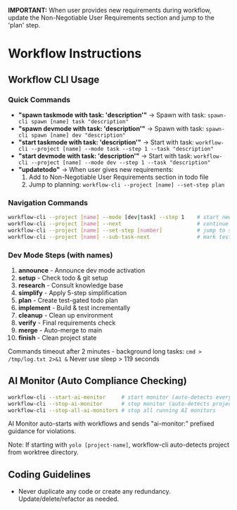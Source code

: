 **IMPORTANT:** When user provides new requirements during workflow, update the Non-Negotiable User Requirements section and jump to the 'plan' step.

# Workflow Instructions

## Workflow CLI Usage

### Quick Commands
- **"spawn taskmode with task: 'description'"** → Spawn with task: `spawn-cli spawn [name] task "description"`
- **"spawn devmode with task: 'description'"** → Spawn with task: `spawn-cli spawn [name] dev "description"`
- **"start taskmode with task: 'description'"** → Start with task: `workflow-cli --project [name] --mode task --step 1 --task "description"`
- **"start devmode with task: 'description'"** → Start with task: `workflow-cli --project [name] --mode dev --step 1 --task "description"`
- **"updatetodo"** → When user gives new requirements:
  1. Add to Non-Negotiable User Requirements section in todo file
  2. Jump to planning: `workflow-cli --project [name] --set-step plan`

### Navigation Commands
```bash
workflow-cli --project [name] --mode [dev|task] --step 1    # start new workflow
workflow-cli --project [name] --next                        # continue to next step
workflow-cli --project [name] --set-step [number]           # jump to specific step
workflow-cli --project [name] --sub-task-next               # mark test passed, continue
```

### Dev Mode Steps (with names)
1. **announce** - Announce dev mode activation
2. **setup** - Check todo & git setup
3. **research** - Consult knowledge base
4. **simplify** - Apply 5-step simplification
5. **plan** - Create test-gated todo plan
6. **implement** - Build & test incrementally
7. **cleanup** - Clean up environment
8. **verify** - Final requirements check
9. **merge** - Auto-merge to main
10. **finish** - Clean project state

Commands timeout after 2 minutes - background long tasks: `cmd > /tmp/log.txt 2>&1 &`
Never use sleep > 119 seconds

## AI Monitor (Auto Compliance Checking)

```bash
workflow-cli --start-ai-monitor     # start monitor (auto-detects everything)
workflow-cli --stop-ai-monitor      # stop monitor (auto-detects project)
workflow-cli --stop-all-ai-monitors # stop all running AI monitors
```

AI Monitor auto-starts with workflows and sends "ai-monitor:" prefixed guidance for violations.

Note: If starting with `yolo [project-name]`, workflow-cli auto-detects project from worktree directory.

## Coding Guidelines ##

- Never duplicate any code or create any redundancy. Update/delete/refactor as needed.